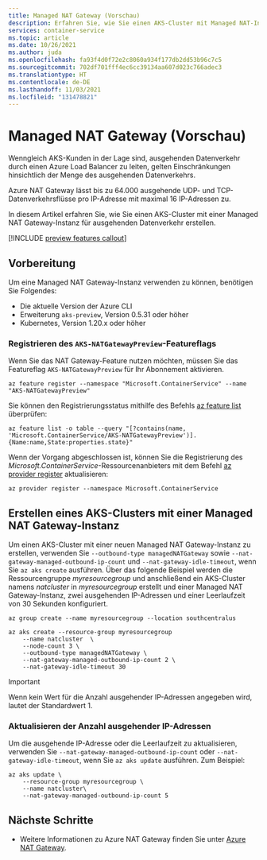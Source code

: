 ```yaml
---
title: Managed NAT Gateway (Vorschau)
description: Erfahren Sie, wie Sie einen AKS-Cluster mit Managed NAT-Integration erstellen.
services: container-service
ms.topic: article
ms.date: 10/26/2021
ms.author: juda
ms.openlocfilehash: fa93f4d0f72e2c8060a934f177db2dd53b96c7c5
ms.sourcegitcommit: 702df701fff4ec6cc39134aa607d023c766adec3
ms.translationtype: HT
ms.contentlocale: de-DE
ms.lasthandoff: 11/03/2021
ms.locfileid: "131478821"
---
```

# <a name="managed-nat-gateway-preview"></a>Managed NAT Gateway (Vorschau)

Wenngleich AKS-Kunden in der Lage sind, ausgehenden Datenverkehr durch einen Azure Load Balancer zu leiten, gelten Einschränkungen hinsichtlich der Menge des ausgehenden Datenverkehrs. 

Azure NAT Gateway lässt bis zu 64.000 ausgehende UDP- und TCP-Datenverkehrsflüsse pro IP-Adresse mit maximal 16 IP-Adressen zu.

In diesem Artikel erfahren Sie, wie Sie einen AKS-Cluster mit einer Managed NAT Gateway-Instanz für ausgehenden Datenverkehr erstellen.

[!INCLUDE [preview features callout](./includes/preview/preview-callout.md)]

## <a name="before-you-begin"></a>Vorbereitung

Um eine Managed NAT Gateway-Instanz verwenden zu können, benötigen Sie Folgendes:

* Die aktuelle Version der Azure CLI
* Erweiterung `aks-preview`, Version 0.5.31 oder höher
* Kubernetes, Version 1.20.x oder höher


### <a name="register-the-aks-natgatewaypreview-feature-flag"></a>Registrieren des `AKS-NATGatewayPreview`-Featureflags

Wenn Sie das NAT Gateway-Feature nutzen möchten, müssen Sie das Featureflag `AKS-NATGatewayPreview` für Ihr Abonnement aktivieren. 

```azurecli
az feature register --namespace "Microsoft.ContainerService" --name "AKS-NATGatewayPreview"
```
Sie können den Registrierungsstatus mithilfe des Befehls [az feature list][az-feature-list] überprüfen:

```azurecli-interactive
az feature list -o table --query "[?contains(name, 'Microsoft.ContainerService/AKS-NATGatewayPreview')].{Name:name,State:properties.state}"
```

Wenn der Vorgang abgeschlossen ist, können Sie die Registrierung des *Microsoft.ContainerService*-Ressourcenanbieters mit dem Befehl [az provider register][az-provider-register] aktualisieren:

```azurecli-interactive
az provider register --namespace Microsoft.ContainerService
```


## <a name="create-an-aks-cluster-with-a-managed-nat-gateway"></a>Erstellen eines AKS-Clusters mit einer Managed NAT Gateway-Instanz
Um einen AKS-Cluster mit einer neuen Managed NAT Gateway-Instanz zu erstellen, verwenden Sie `--outbound-type managedNATGateway` sowie `--nat-gateway-managed-outbound-ip-count` und `--nat-gateway-idle-timeout`, wenn Sie `az aks create` ausführen. Über das folgende Beispiel werden die Ressourcengruppe *myresourcegroup* und anschließend ein AKS-Cluster namens *natcluster* in *myresourcegroup* erstellt und einer Managed NAT Gateway-Instanz, zwei ausgehenden IP-Adressen und einer Leerlaufzeit von 30 Sekunden konfiguriert.


```azurecli-interactive
az group create --name myresourcegroup --location southcentralus
```

```azurecli-interactive
az aks create --resource-group myresourcegroup 
    --name natcluster  \
    --node-count 3 \
    --outbound-type managedNATGateway \ 
    --nat-gateway-managed-outbound-ip-count 2 \
    --nat-gateway-idle-timeout 30
```

> [!IMPORTANT]
> Wenn kein Wert für die Anzahl ausgehender IP-Adressen angegeben wird, lautet der Standardwert 1.

### <a name="update-the-number-of-outbound-ip-addresses"></a>Aktualisieren der Anzahl ausgehender IP-Adressen
Um die ausgehende IP-Adresse oder die Leerlaufzeit zu aktualisieren, verwenden Sie `--nat-gateway-managed-outbound-ip-count` oder `--nat-gateway-idle-timeout`, wenn Sie `az aks update` ausführen. Zum Beispiel:

```azurecli-interactive
az aks update \ 
    --resource-group myresourcegroup \
    --name natcluster\
    --nat-gateway-managed-outbound-ip-count 5
```


## <a name="next-steps"></a>Nächste Schritte
- Weitere Informationen zu Azure NAT Gateway finden Sie unter [Azure NAT Gateway][nat-docs].

<!-- LINKS - internal -->


<!-- LINKS - external-->
[nat-docs]: ../virtual-network/nat-gateway/nat-overview.md
[az-feature-list]: /cli/azure/feature#az_feature_list
[az-provider-register]: /cli/azure/provider#az_provider_register

